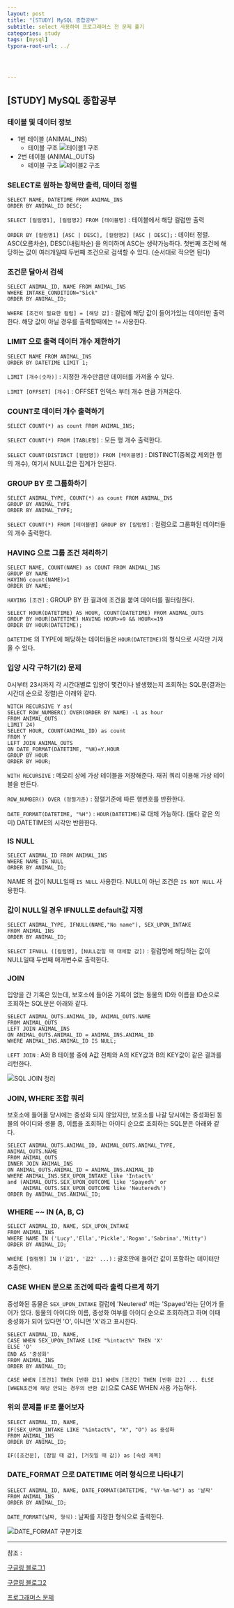 ```yaml
---
layout: post
title: "[STUDY] MySQL 종합공부"
subtitle: select 사용하여 프로그래머스 전 문제 풀기
categories: study
tags: [mysql]
typora-root-url: ../




---
```


## [STUDY] MySQL 종합공부

### 테이블 및 데이터 정보

* 1번 테이블 (ANIMAL_INS)
  - 테이블 구조
  ![테이블1 구조](/assets/images/etc/ANIMAL_INS_structure.jpg)
* 2번 테이블 (ANIMAL_OUTS)
  - 테이블 구조
  ![테이블2 구조](/assets/images/etc/animal_outs.jpg)

### SELECT로 원하는 항목만 출력, 데이터 정렬

```mysql
SELECT NAME, DATETIME FROM ANIMAL_INS
ORDER BY ANIMAL_ID DESC;
```

`SELECT [컬럼명1], [컬럼명2] FROM [테이블명]` : 테이블에서 해당 컬럼만 출력

`ORDER BY [컬럼명1] [ASC | DESC], [컬럼명2] [ASC | DESC];` : 데이터 정렬. ASC(오름차순), DESC(내림차순) 을 의미하며 ASC는 생략가능하다. 첫번째 조건에 해당하는 값이 여러개일때 두번째 조건으로 검색할 수 있다. (순서대로 적으면 된다)

### 조건문 달아서 검색

```mysql
SELECT ANIMAL_ID, NAME FROM ANIMAL_INS
WHERE INTAKE_CONDITION="Sick"
ORDER BY ANIMAL_ID;
```

`WHERE [조건이 필요한 컬럼] = [해당 값]` : 컬럼에 해당 값이 들어가있는 데이터만 출력한다. 해당 값이 아닐 경우를 출력할때에는 `!=` 사용한다.

### LIMIT 으로 출력 데이터 개수 제한하기

```mysql
SELECT NAME FROM ANIMAL_INS
ORDER BY DATETIME LIMIT 1;
```

`LIMIT [개수(숫자)]` : 지정한 개수만큼만 데이터를 가져올 수 있다.

`LIMIT [OFFSET] [개수]` : OFFSET 인덱스 부터 개수 만큼 가져온다.

### COUNT로 데이터 개수 출력하기

```mysql
SELECT COUNT(*) as count FROM ANIMAL_INS;
```

`SELECT COUNT(*) FROM [TABLE명]` : 모든 행 개수 출력한다.

`SELECT COUNT(DISTINCT [컬럼명]) FROM [테이블명]` : DISTINCT(중복값 제외한 행의 개수), 여기서 NULL값은 집계가 안된다.

### GROUP BY 로 그룹화하기

```mysql
SELECT ANIMAL_TYPE, COUNT(*) as count FROM ANIMAL_INS
GROUP BY ANIMAL_TYPE
ORDER BY ANIMAL_TYPE;
```

`SELECT COUNT(*) FROM [테이블명] GROUP BY [칼럼명]` : 컬럼으로 그룹화된 데이터들의 개수 출력한다.

### HAVING 으로 그룹 조건 처리하기

```mysql
SELECT NAME, COUNT(NAME) as COUNT FROM ANIMAL_INS
GROUP BY NAME
HAVING count(NAME)>1
ORDER BY NAME;
```

`HAVING [조건]` : GROUP BY 한 결과에 조건을 붙여 데이터를 필터링한다.

```mysql
SELECT HOUR(DATETIME) AS HOUR, COUNT(DATETIME) FROM ANIMAL_OUTS
GROUP BY HOUR(DATETIME) HAVING HOUR>=9 && HOUR<=19
ORDER BY HOUR(DATETIME);
```

`DATETIME` 의 TYPE에 해당하는 데이터들은 `HOUR(DATETIME)`의 형식으로 시각만 가져올 수 있다.

### 입양 시각 구하기(2) 문제

0시부터 23시까지 각 시간대별로 입양이 몇건이나 발생했는지 조회하는 SQL문(결과는 시간대 순으로 정렬)은 아래와 같다.

```mysql
WITCH RECURSIVE Y as(
SELECT ROW_NUMBER() OVER(ORDER BY NAME) -1 as hour
FROM ANIMAL_OUTS
LIMIT 24)
SELECT HOUR, COUNT(ANIMAL_ID) as count
FROM Y
LEFT JOIN ANIMAL_OUTS
ON DATE_FORMAT(DATETIME, "%H)=Y.HOUR
GROUP BY HOUR
ORDER BY HOUR;
```

`WITH RECURSIVE` : 메모리 상에 가상 테이블을 저장해준다. 재귀 쿼리 이용해 가상 테이블을 만든다.

`ROW_NUMBER() OVER (정렬기준)` : 정렬기준에 따른 행번호를 반환한다.

`DATE_FORMAT(DATETIME, "%H")` : `HOUR(DATETIME)`로 대체 가능하다. (둘다 같은 의미) DATETIME의 시각만 반환한다.

### IS NULL

```mysql
SELECT ANIMAL_ID FROM ANIMAL_INS
WHERE NAME IS NULL
ORDER BY ANIMAL_ID;
```

NAME 의 값이 NULL일때 `IS NULL` 사용한다. NULL이 아닌 조건은 `IS NOT NULL` 사용한다.

### 값이 NULL일 경우 IFNULL로 default값 지정

```mysql
SELECT ANIMAL_TYPE, IFNULL(NAME,"No name"), SEX_UPON_INTAKE
FROM ANIMAL_INS
ORDER BY ANIMAL_ID;
```

`SELECT IFNULL ([컬럼명], [NULL값일 때 대체할 값])` : 컬럼명에 해당하는 값이 NULL일때 두번째 매개변수로 출력한다.

### JOIN

입양을 간 기록은 있는데, 보호소에 들어온 기록이 없는 동물의 ID와 이름을 ID순으로 조회하는 SQL문은 아래와 같다.

```mysql
SELECT ANIMAL_OUTS.ANIMAL_ID, ANIMAL_OUTS.NAME
FROM ANIMAL_OUTS
LEFT JOIN ANIMAL_INS
ON ANIMAL_OUTS.ANIMAL_ID = ANIMAL_INS.ANIMAL_ID
WHERE ANIMAL_INS.ANIMAL_ID IS NULL;
```

`LEFT JOIN` : A와 B 테이블 중에 A값 전체와 A의 KEY값과 B의 KEY값이 같은 결과를 리턴한다.

![SQL JOIN 정리](/assets/images/etc/SQL_JOINS.jpg)

### JOIN, WHERE 조합 쿼리

보호소에 들어올 당시에는 중성화 되지 않았지만, 보호소를 나갈 당시에는 중성화된 동물의 아이디와 생물 종, 이름을 조회하는 아이디 순으로 조회하는 SQL문은 아래와 같다.

```mysql
SELECT ANIMAL_OUTS.ANIMAL_ID, ANIMAL_OUTS.ANIMAL_TYPE, ANIMAL_OUTS.NAME
FROM ANIMAL_OUTS
INNER JOIN ANIMAL_INS
ON ANIMAL_OUTS.ANIMAL_ID = ANIMAL_INS.ANIMAL_ID
WHERE ANIMAL_INS.SEX_UPON_INTAKE like 'Intact%'
and (ANIMAL_OUTS.SEX_UPON_OUTCOME like 'Spayed%' or
     ANIMAL_OUTS.SEX_UPON_OUTCOME like 'Neutered%')
ORDER By ANIMAL_INS.ANIMAL_ID;
```

### WHERE ~~ IN (A, B, C)

```myssql
SELECT ANIMAL_ID, NAME, SEX_UPON_INTAKE
FROM ANIMAL_INS
WHERE NAME IN ('Lucy','Ella','Pickle','Rogan','Sabrina','Mitty')
ORDER BY ANIMAL_ID;
```

`WHERE [컬럼명] IN ('값1', '값2' ...)` : 괄호안에 들어간 값이 포함하는 데이터만 추출한다.

### CASE WHEN 문으로 조건에 따라 출력 다르게 하기

중성화된 동물은 `SEX_UPON_INTAKE` 컬럼에 'Neutered' 떠는 'Spayed'라는 단어가 들어가 있다. 동물의 아이디와 이름, 중성화 여부를 아이디 순으로 조회하려고 하며 이때 중성화가 되어 있다면 'O', 아니면 'X'라고 표시한다.

```mysql
SELECT ANIMAL_ID, NAME,
CASE WHEN SEX_UPON_INTAKE LIKE "%intact%" THEN 'X'
ELSE 'O'
END AS '중성화'
FROM ANIMAL_INS
ORDER BY ANIMAL_ID;
```

`CASE WHEN [조건1] THEN [반환 값1] WHEN [조건2] THEN [반환 값2] ... ELSE [WHEN조건에 해당 안되는 경우의 반환 값]`으로 CASE WHEN 사용 가능하다.

### 위의 문제를 IF로 풀어보자

```mysql
SELECT ANIMAL_ID, NAME,
IF(SEX_UPON_INTAKE LIKE "%intact%", "X", "O") as 중성화
FROM ANIMAL_INS
ORDER BY ANIMAL_ID;
```

`IF([조건문], [참일 때 값], [거짓일 때 값]) as [속성 제목]`

### DATE_FORMAT 으로 DATETIME 여러 형식으로 나타내기

```mysql
SELECT ANIMAL_ID, NAME, DATE_FORMAT(DATETIME, "%Y-%m-%d") as '날짜'
FROM ANIMAL_INS
ORDER BY ANIMAL_ID;
```


`DATE_FORMAT(날짜, 형식)` : 날짜를 지정한 형식으로 출력한다.

![DATE_FORMAT 구분기호](/assets/images/etc/date_format.jpg)



---

참조 :

[구글링 블로그1](https://yoo-hyeok.tistory.com/98)

[구글링 블로그2](https://devjhs.tistory.com/89)

[프로그래머스 문제](https://programmers.co.kr/learn/challenges)


